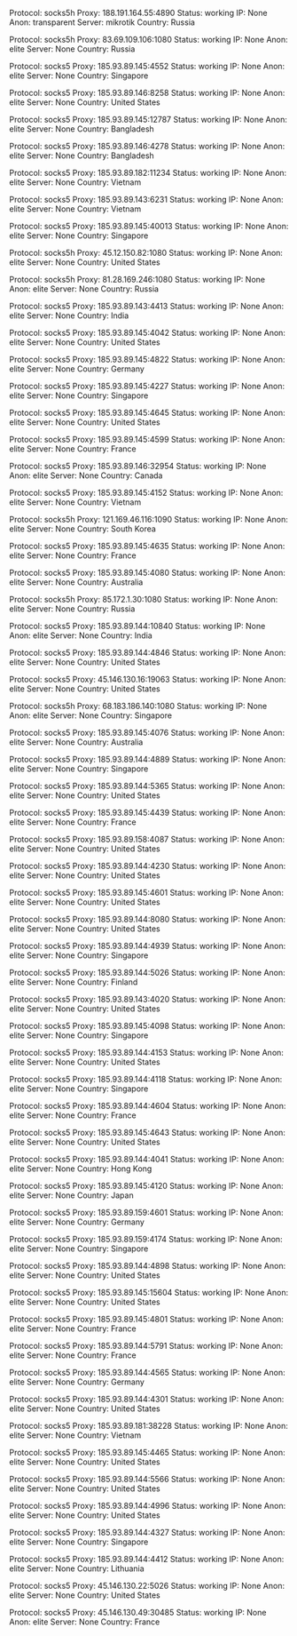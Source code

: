 Protocol: socks5h
Proxy: 188.191.164.55:4890
Status: working
IP: None
Anon: transparent
Server: mikrotik
Country: Russia

Protocol: socks5h
Proxy: 83.69.109.106:1080
Status: working
IP: None
Anon: elite
Server: None
Country: Russia

Protocol: socks5
Proxy: 185.93.89.145:4552
Status: working
IP: None
Anon: elite
Server: None
Country: Singapore

Protocol: socks5
Proxy: 185.93.89.146:8258
Status: working
IP: None
Anon: elite
Server: None
Country: United States

Protocol: socks5
Proxy: 185.93.89.145:12787
Status: working
IP: None
Anon: elite
Server: None
Country: Bangladesh

Protocol: socks5
Proxy: 185.93.89.146:4278
Status: working
IP: None
Anon: elite
Server: None
Country: Bangladesh

Protocol: socks5
Proxy: 185.93.89.182:11234
Status: working
IP: None
Anon: elite
Server: None
Country: Vietnam

Protocol: socks5
Proxy: 185.93.89.143:6231
Status: working
IP: None
Anon: elite
Server: None
Country: Vietnam

Protocol: socks5
Proxy: 185.93.89.145:40013
Status: working
IP: None
Anon: elite
Server: None
Country: Singapore

Protocol: socks5h
Proxy: 45.12.150.82:1080
Status: working
IP: None
Anon: elite
Server: None
Country: United States

Protocol: socks5h
Proxy: 81.28.169.246:1080
Status: working
IP: None
Anon: elite
Server: None
Country: Russia

Protocol: socks5
Proxy: 185.93.89.143:4413
Status: working
IP: None
Anon: elite
Server: None
Country: India

Protocol: socks5
Proxy: 185.93.89.145:4042
Status: working
IP: None
Anon: elite
Server: None
Country: United States

Protocol: socks5
Proxy: 185.93.89.145:4822
Status: working
IP: None
Anon: elite
Server: None
Country: Germany

Protocol: socks5
Proxy: 185.93.89.145:4227
Status: working
IP: None
Anon: elite
Server: None
Country: Singapore

Protocol: socks5
Proxy: 185.93.89.145:4645
Status: working
IP: None
Anon: elite
Server: None
Country: United States

Protocol: socks5
Proxy: 185.93.89.145:4599
Status: working
IP: None
Anon: elite
Server: None
Country: France

Protocol: socks5
Proxy: 185.93.89.146:32954
Status: working
IP: None
Anon: elite
Server: None
Country: Canada

Protocol: socks5
Proxy: 185.93.89.145:4152
Status: working
IP: None
Anon: elite
Server: None
Country: Vietnam

Protocol: socks5h
Proxy: 121.169.46.116:1090
Status: working
IP: None
Anon: elite
Server: None
Country: South Korea

Protocol: socks5
Proxy: 185.93.89.145:4635
Status: working
IP: None
Anon: elite
Server: None
Country: France

Protocol: socks5
Proxy: 185.93.89.145:4080
Status: working
IP: None
Anon: elite
Server: None
Country: Australia

Protocol: socks5h
Proxy: 85.172.1.30:1080
Status: working
IP: None
Anon: elite
Server: None
Country: Russia

Protocol: socks5
Proxy: 185.93.89.144:10840
Status: working
IP: None
Anon: elite
Server: None
Country: India

Protocol: socks5
Proxy: 185.93.89.144:4846
Status: working
IP: None
Anon: elite
Server: None
Country: United States

Protocol: socks5
Proxy: 45.146.130.16:19063
Status: working
IP: None
Anon: elite
Server: None
Country: United States

Protocol: socks5h
Proxy: 68.183.186.140:1080
Status: working
IP: None
Anon: elite
Server: None
Country: Singapore

Protocol: socks5
Proxy: 185.93.89.145:4076
Status: working
IP: None
Anon: elite
Server: None
Country: Australia

Protocol: socks5
Proxy: 185.93.89.144:4889
Status: working
IP: None
Anon: elite
Server: None
Country: Singapore

Protocol: socks5
Proxy: 185.93.89.144:5365
Status: working
IP: None
Anon: elite
Server: None
Country: United States

Protocol: socks5
Proxy: 185.93.89.145:4439
Status: working
IP: None
Anon: elite
Server: None
Country: France

Protocol: socks5
Proxy: 185.93.89.158:4087
Status: working
IP: None
Anon: elite
Server: None
Country: United States

Protocol: socks5
Proxy: 185.93.89.144:4230
Status: working
IP: None
Anon: elite
Server: None
Country: United States

Protocol: socks5
Proxy: 185.93.89.145:4601
Status: working
IP: None
Anon: elite
Server: None
Country: United States

Protocol: socks5
Proxy: 185.93.89.144:8080
Status: working
IP: None
Anon: elite
Server: None
Country: United States

Protocol: socks5
Proxy: 185.93.89.144:4939
Status: working
IP: None
Anon: elite
Server: None
Country: Singapore

Protocol: socks5
Proxy: 185.93.89.144:5026
Status: working
IP: None
Anon: elite
Server: None
Country: Finland

Protocol: socks5
Proxy: 185.93.89.143:4020
Status: working
IP: None
Anon: elite
Server: None
Country: United States

Protocol: socks5
Proxy: 185.93.89.145:4098
Status: working
IP: None
Anon: elite
Server: None
Country: Singapore

Protocol: socks5
Proxy: 185.93.89.144:4153
Status: working
IP: None
Anon: elite
Server: None
Country: United States

Protocol: socks5
Proxy: 185.93.89.144:4118
Status: working
IP: None
Anon: elite
Server: None
Country: Singapore

Protocol: socks5
Proxy: 185.93.89.144:4604
Status: working
IP: None
Anon: elite
Server: None
Country: France

Protocol: socks5
Proxy: 185.93.89.145:4643
Status: working
IP: None
Anon: elite
Server: None
Country: United States

Protocol: socks5
Proxy: 185.93.89.144:4041
Status: working
IP: None
Anon: elite
Server: None
Country: Hong Kong

Protocol: socks5
Proxy: 185.93.89.145:4120
Status: working
IP: None
Anon: elite
Server: None
Country: Japan

Protocol: socks5
Proxy: 185.93.89.159:4601
Status: working
IP: None
Anon: elite
Server: None
Country: Germany

Protocol: socks5
Proxy: 185.93.89.159:4174
Status: working
IP: None
Anon: elite
Server: None
Country: Singapore

Protocol: socks5
Proxy: 185.93.89.144:4898
Status: working
IP: None
Anon: elite
Server: None
Country: United States

Protocol: socks5
Proxy: 185.93.89.145:15604
Status: working
IP: None
Anon: elite
Server: None
Country: United States

Protocol: socks5
Proxy: 185.93.89.145:4801
Status: working
IP: None
Anon: elite
Server: None
Country: France

Protocol: socks5
Proxy: 185.93.89.144:5791
Status: working
IP: None
Anon: elite
Server: None
Country: France

Protocol: socks5
Proxy: 185.93.89.144:4565
Status: working
IP: None
Anon: elite
Server: None
Country: Germany

Protocol: socks5
Proxy: 185.93.89.144:4301
Status: working
IP: None
Anon: elite
Server: None
Country: United States

Protocol: socks5
Proxy: 185.93.89.181:38228
Status: working
IP: None
Anon: elite
Server: None
Country: Vietnam

Protocol: socks5
Proxy: 185.93.89.145:4465
Status: working
IP: None
Anon: elite
Server: None
Country: United States

Protocol: socks5
Proxy: 185.93.89.144:5566
Status: working
IP: None
Anon: elite
Server: None
Country: United States

Protocol: socks5
Proxy: 185.93.89.144:4996
Status: working
IP: None
Anon: elite
Server: None
Country: United States

Protocol: socks5
Proxy: 185.93.89.144:4327
Status: working
IP: None
Anon: elite
Server: None
Country: Singapore

Protocol: socks5
Proxy: 185.93.89.144:4412
Status: working
IP: None
Anon: elite
Server: None
Country: Lithuania

Protocol: socks5
Proxy: 45.146.130.22:5026
Status: working
IP: None
Anon: elite
Server: None
Country: United States

Protocol: socks5
Proxy: 45.146.130.49:30485
Status: working
IP: None
Anon: elite
Server: None
Country: France

